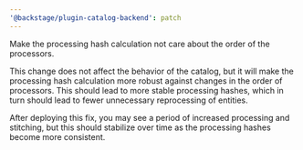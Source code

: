 ```yaml
---
'@backstage/plugin-catalog-backend': patch
---
```


Make the processing hash calculation not care about the order of the processors.

This change does not affect the behavior of the catalog, but it will make the processing
hash calculation more robust against changes in the order of processors. This should lead to
more stable processing hashes, which in turn should lead to fewer unnecessary reprocessing
of entities.

After deploying this fix, you may see a period of increased processing and stitching, but
this should stabilize over time as the processing hashes become more consistent.
